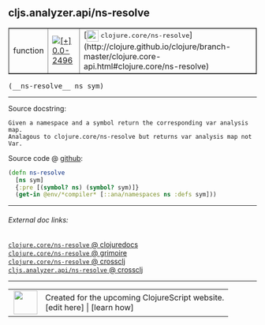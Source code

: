 ## cljs.analyzer.api/ns-resolve



 <table border="1">
<tr>
<td>function</td>
<td><a href="https://github.com/cljsinfo/cljs-api-docs/tree/0.0-2496"><img valign="middle" alt="[+] 0.0-2496" title="Added in 0.0-2496" src="https://img.shields.io/badge/+-0.0--2496-lightgrey.svg"></a> </td>
<td>
[<img height="24px" valign="middle" src="http://i.imgur.com/1GjPKvB.png"> <samp>clojure.core/ns-resolve</samp>](http://clojure.github.io/clojure/branch-master/clojure.core-api.html#clojure.core/ns-resolve)
</td>
</tr>
</table>


 <samp>
(__ns-resolve__ ns sym)<br>
</samp>

---





Source docstring:

```
Given a namespace and a symbol return the corresponding var analysis map.
Analagous to clojure.core/ns-resolve but returns var analysis map not Var.
```


Source code @ [github](https://github.com/clojure/clojurescript/blob/r3195/src/clj/cljs/analyzer/api.clj#L59-L64):

```clj
(defn ns-resolve
  [ns sym]
  {:pre [(symbol? ns) (symbol? sym)]}
  (get-in @env/*compiler* [::ana/namespaces ns :defs sym]))
```

<!--
Repo - tag - source tree - lines:

 <pre>
clojurescript @ r3195
└── src
    └── clj
        └── cljs
            └── analyzer
                └── <ins>[api.clj:59-64](https://github.com/clojure/clojurescript/blob/r3195/src/clj/cljs/analyzer/api.clj#L59-L64)</ins>
</pre>

-->

---



###### External doc links:

[`clojure.core/ns-resolve` @ clojuredocs](http://clojuredocs.org/clojure.core/ns-resolve)<br>
[`clojure.core/ns-resolve` @ grimoire](http://conj.io/store/v1/org.clojure/clojure/1.7.0-beta3/clj/clojure.core/ns-resolve/)<br>
[`clojure.core/ns-resolve` @ crossclj](http://crossclj.info/fun/clojure.core/ns-resolve.html)<br>
[`cljs.analyzer.api/ns-resolve` @ crossclj](http://crossclj.info/fun/cljs.analyzer.api/ns-resolve.html)<br>

---

 <table>
<tr><td>
<img valign="middle" align="right" width="48px" src="http://i.imgur.com/Hi20huC.png">
</td><td>
Created for the upcoming ClojureScript website.<br>
[edit here] | [learn how]
</td></tr></table>

[edit here]:https://github.com/cljsinfo/cljs-api-docs/blob/master/cljsdoc/cljs.analyzer.api_ns-resolve.cljsdoc
[learn how]:https://github.com/cljsinfo/cljs-api-docs/wiki/cljsdoc-files

<!--

This information was too distracting to show to readers, but I'll leave it
commented here since it is helpful to:

- pretty-print the data used to generate this document
- and show how to retrieve that data



The API data for this symbol:

```clj
{:ns "cljs.analyzer.api",
 :name "ns-resolve",
 :signature ["[ns sym]"],
 :history [["+" "0.0-2496"]],
 :type "function",
 :full-name-encode "cljs.analyzer.api_ns-resolve",
 :source {:code "(defn ns-resolve\n  [ns sym]\n  {:pre [(symbol? ns) (symbol? sym)]}\n  (get-in @env/*compiler* [::ana/namespaces ns :defs sym]))",
          :title "Source code",
          :repo "clojurescript",
          :tag "r3195",
          :filename "src/clj/cljs/analyzer/api.clj",
          :lines [59 64]},
 :full-name "cljs.analyzer.api/ns-resolve",
 :clj-symbol "clojure.core/ns-resolve",
 :docstring "Given a namespace and a symbol return the corresponding var analysis map.\nAnalagous to clojure.core/ns-resolve but returns var analysis map not Var."}

```

Retrieve the API data for this symbol:

```clj
;; from Clojure REPL
(require '[clojure.edn :as edn])
(-> (slurp "https://raw.githubusercontent.com/cljsinfo/cljs-api-docs/catalog/cljs-api.edn")
    (edn/read-string)
    (get-in [:symbols "cljs.analyzer.api/ns-resolve"]))
```

-->
